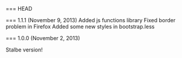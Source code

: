 === HEAD


=== 1.1.1 (November 9, 2013)
Added js functions library
Fixed border problem in Firefox
Added some new styles in bootstrap.less

=== 1.0.0 (November 2, 2013)

Stalbe version!
